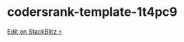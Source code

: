 # codersrank-template-1t4pc9

[Edit on StackBlitz ⚡️](https://stackblitz.com/edit/codersrank-template-1t4pc9)
